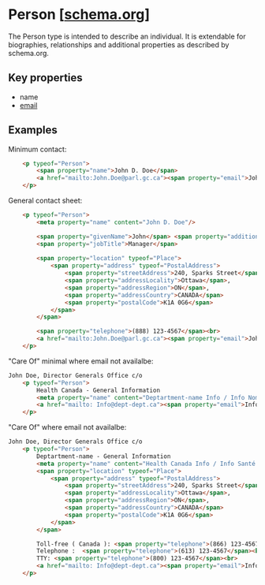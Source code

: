 # <a id="type-Person"></a>Person [[schema.org](http://schema.org/Person)]

The Person type is intended to describe an individual.  It is extendable for biographies, relationships and additional properties as described by schema.org.

## Key properties

* name
* [email](#std-AuthEmail)

## Examples

Minimum contact:
```html
    <p typeof="Person">
        <span property="name">John D. Doe</span>
        <a href="mailto:John.Doe@parl.gc.ca"><span property="email">John.Doe@parl.gc.ca</span></a>
    </p>
```

General contact sheet:
```html
    <p typeof="Person">
        <meta property="name" content="John D. Doe"/>

        <span property="givenName">John</span> <span property="additional">D</span> <span property="familyName">Doe</span>
        <span property="jobTitle">Manager</span>
     
        <span property="location" typeof="Place">
            <span property="address" typeof="PostalAddress">
                <span property="streetAddress">240, Sparks Street</span>,
                <span property="addressLocality">Ottawa</span>, 
                <span property="addressRegion">ON</span>,
                <span property="addressCountry">CANADA</span>
                <span property="postalCode">K1A 0G6</span>
            </span>
        </span>

        <span property="telephone">(888) 123-4567</span><br>
        <a href="mailto:John.Doe@parl.gc.ca"><span property="email">John.Doe@parl.gc.ca</span></a>
    </p>
```

"Care Of" minimal where email not availalbe:
```html
John Doe, Director Generals Office c/o
    <p typeof="Person">
        Health Canada - General Information
        <meta property="name" content="Deptartment-name Info / Info Nom-de-Deptartement">
        <a href="mailto: Info@dept-dept.ca"><span property="email">Info@dept-dept.ca</span></a>
    </p>
```

"Care Of" where email not availalbe:
```html
John Doe, Director Generals Office c/o
    <p typeof="Person">
        Deptartment-name - General Information
        <meta property="name" content="Health Canada Info / Info Santé Canada">
        <span property="location" typeof="Place">
            <span property="address" typeof="PostalAddress">
                <span property="streetAddress">240, Sparks Street</span>,
                <span property="addressLocality">Ottawa</span>, 
                <span property="addressRegion">ON</span>,
                <span property="addressCountry">CANADA</span>
                <span property="postalCode">K1A 0G6</span>
            </span>
        </span>

        Toll-free ( Canada ): <span property="telephone">(866) 123-4567</span><br>
        Telephone :  <span property="telephone">(613) 123-4567</span><br>
        TTY: <span property="telephone">(800) 123-4567</span><br>
        <a href="mailto: Info@dept-dept.ca"><span property="email">Info@dept-dept.ca</span></a>
    </p>
```
